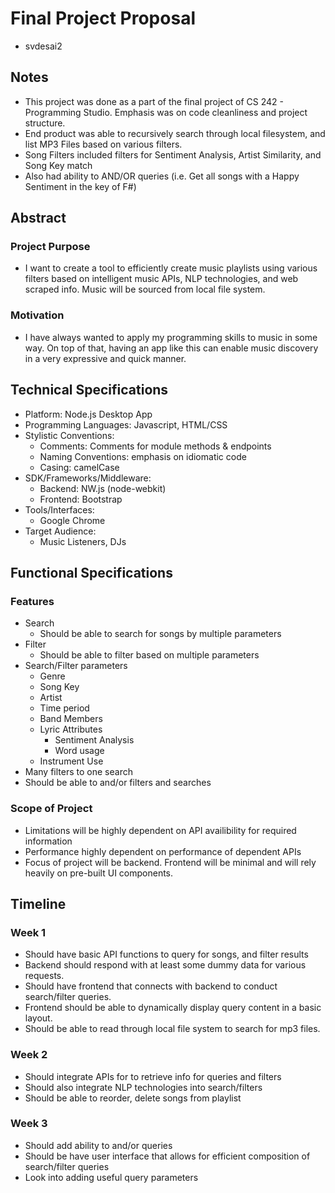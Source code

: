 # Final Project Proposal
- svdesai2

## Notes
- This project was done as a part of the final project of CS 242 - Programming Studio. Emphasis was on code cleanliness and project structure.
- End product was able to recursively search through local filesystem, and list MP3 Files based on various filters.
- Song Filters included filters for Sentiment Analysis, Artist Similarity, and Song Key match
- Also had ability to AND/OR queries (i.e. Get all songs with a Happy Sentiment in the key of F#)

## Abstract

### Project Purpose
- I want to create a tool to efficiently create music playlists using various filters based on intelligent music APIs, NLP technologies, and web scraped info. Music will be sourced from local file system.

### Motivation
- I have always wanted to apply my programming skills to music in some way. On top of that, having an app like this can enable music discovery in a very expressive and quick manner.

## Technical Specifications
- Platform: Node.js Desktop App
- Programming Languages: Javascript, HTML/CSS
- Stylistic Conventions:
	- Comments: Comments for module methods & endpoints
	- Naming Conventions: emphasis on idiomatic code
	- Casing: camelCase
- SDK/Frameworks/Middleware:
	- Backend: NW.js (node-webkit)
	- Frontend: Bootstrap
- Tools/Interfaces:
	- Google Chrome
- Target Audience:
	- Music Listeners, DJs

## Functional Specifications

### Features
- Search
	- Should be able to search for songs by multiple parameters
- Filter
	- Should be able to filter based on multiple parameters
- Search/Filter parameters
	- Genre
	- Song Key
	- Artist
	- Time period
	- Band Members
	- Lyric Attributes
		- Sentiment Analysis
		- Word usage
	- Instrument Use
- Many filters to one search
- Should be able to and/or filters and searches

### Scope of Project
- Limitations will be highly dependent on API availibility for required information
- Performance highly dependent on performance of dependent APIs
- Focus of project will be backend. Frontend will be minimal and will rely heavily on pre-built UI components.

## Timeline

### Week 1
- Should have basic API functions to query for songs, and filter results
- Backend should respond with at least some dummy data for various requests. 
- Should have frontend that connects with backend to conduct search/filter queries.
- Frontend should be able to dynamically display query content in a basic layout.
- Should be able to read through local file system to search for mp3 files.

### Week 2
- Should integrate APIs for to retrieve info for queries and filters
- Should also integrate NLP technologies into search/filters
- Should be able to reorder, delete songs from playlist

### Week 3
- Should add ability to and/or queries
- Should be have user interface that allows for efficient composition of search/filter queries
- Look into adding useful query parameters